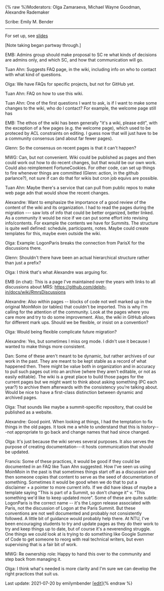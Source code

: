{% raw %}Moderators: Olga Zamaraeva, Michael Wayne Goodman, Alexandre Rademaker

Scribe: Emily M. Bender
* * *

For set up, see [slides](https://github.com/delph-in/docs/raw/main/summits/2021/delph-in_infrastructure.pdf)

[Note taking began partway through.]

EMB: Admins group should make proposal to SC re what kinds of decisions are admins only, and which SC, and how that communication will go.

Tuan Ahn: Suggests FAQ page, in the wiki, including info on who to contact with what kind of questions.

Olga: We have FAQs for specific projects, but not for GitHub yet.

Tuan Ahn: FAQ on how to use this wiki.

Tuan Ahn: One of the first questions I want to ask, is if I want to make some changes to the wiki, who do I contact? For example, the welcome page still has 

EMB: The ethos of the wiki has been generally "it's a wiki, please edit", with the exception of a few pages (e.g. the welcome page), which used to be proteced by ACL constraints on editing. I guess now that will just have to be a community consensus (and about far fewer pages).

Glenn: So the consensus on recent pages is that it can't happen?

MWG: Can, but not convenient. Wiki could be published as pages and then could work out how to do recent changes, but that would be our own work. Could also reimplement FortuneCookies. For other code, can set up things to fire whenever things are committed (Glenn: action, in the github parlance?), not sure if can do that for wikis but cron job equivs are possible.

Tuan Ahn: Maybe there's a service that can pull from public repos to make web page adn that would show the recent changes.

Alexandre: Want to emphasize the importance of a good review of the content of the wiki and its organization. I had to read the pages during the migration --- saw lots of info that could be better organized, better linked. As a community it would be nice if we can put some effort into revising info/contents. For example the contents we have for Summits. The structure is quite well defined: schedule, participants, notes. Maybe could create templates for this, maybe even outside the wiki.

Olga: Example: LogonParis breaks the connection from ParisX for the discussions there.

Glenn: Shouldn't there have been an actual hierarchical structure rather than just a prefix?

Olga: I think that's what Alexandre was arguing for.

EMB (in chat): This is a page I've maintained over the years with links to all discussions about MRS: https://github.com/delph-in/docs/wiki/RmrsDiscussions

Alexandre: Also within pages -- blocks of code not well marked up in the original MoinMoin (or tables) that couldn't be imported. This is why I'm calling for the attention of the community. Look at the pages where you care more and try to do some improvement. Also, the wiki in GitHub allows for different mark ups. Should we be flexible, or insist on a convention?

Olga: Would being flexible complicate future migration?

Alexandre: Yes, but sometimes I miss org mode. I didn't use it because I wanted to make things more consistent.

Dan: Some of these aren't meant to be dynamic, but rather archives of our work in the past. They are meant to be kept stable as a record of what happened then. There might be value both in organization and in accuracy to pull such pages out into an archive (where they aren't editable, or not as easily editable). The wiki is a great place to build those pages for the current pages but we might want to think about asking something (PC each year?) to archive them afterwards with the consistency you're talking about. Would be nice to have a first-class distinction between dynamic and archived pages.

Olga: That sounds like maybe a summit-specific repository, that could be published as a website.

Alexandre: Good point. When looking at things, I had the temptation to fix things in the old pages. It took me a while to understand that this is history---not appropriate to go back and change names that had since changed.

Olga: It's just because the wiki serves several purposes. It also serves the purpose of creating documentation---it hosts communication that should be updated.

Francis: Some of these practices, it would be good if they could be documented in an FAQ like Tuan Ahn suggested. How I've seen us using MoinMoin in the past is that sometimes things start off as a discussion and then someone copies that content to serve as the seed of documentation of something. Sometimes it would be good when we do that to put a disclaimer + a pointer to more current info. If we did have ideas of maybe a template saying "This is part of a Summit, so don't change it" v. "This something we'd like to keep updated more". Some of these are quite subtle: LogonParis is the correct name -- it's the Logon release associated with Paris, not the discussion of Logon at the Paris Summit. But these conventions are not well documented and probably not consistently followed. A little bit of guidance would probably help there. At NTU, I've been encouraging students to try and update pages as they do their work to try and keep things up to date, but of course it's a neverending struggle. One things we could look at is trying to do something like Google Summer of Code to get someone to reorg with real technical writers, but even supervising that is a fair bit of work.

MWG: Re ownership role: Happy to hand this over to the community and step back from managing it.

Olga: I think what's needed is more clarity and I'm sure we can develop the right practices that suit us.


Last update: 2021-07-20 by emilymbender [[edit](https://github.com/delph-in/docs/wiki/Virtual2021Infrastructure/_edit)]{% endraw %}